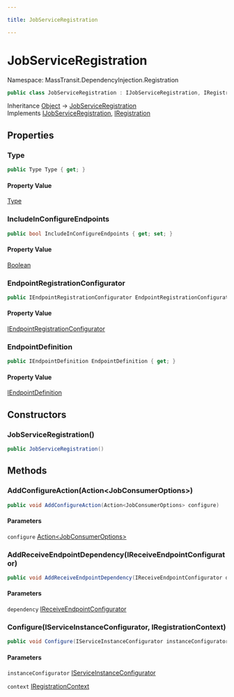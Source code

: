 ```yaml
---

title: JobServiceRegistration

---
```


# JobServiceRegistration

Namespace: MassTransit.DependencyInjection.Registration

```csharp
public class JobServiceRegistration : IJobServiceRegistration, IRegistration
```

Inheritance [Object](https://learn.microsoft.com/en-us/dotnet/api/system.object) → [JobServiceRegistration](../masstransit-dependencyinjection-registration/jobserviceregistration)<br/>
Implements [IJobServiceRegistration](../masstransit-configuration/ijobserviceregistration), [IRegistration](../masstransit-configuration/iregistration)

## Properties

### **Type**

```csharp
public Type Type { get; }
```

#### Property Value

[Type](https://learn.microsoft.com/en-us/dotnet/api/system.type)<br/>

### **IncludeInConfigureEndpoints**

```csharp
public bool IncludeInConfigureEndpoints { get; set; }
```

#### Property Value

[Boolean](https://learn.microsoft.com/en-us/dotnet/api/system.boolean)<br/>

### **EndpointRegistrationConfigurator**

```csharp
public IEndpointRegistrationConfigurator EndpointRegistrationConfigurator { get; }
```

#### Property Value

[IEndpointRegistrationConfigurator](../../masstransit-abstractions/masstransit/iendpointregistrationconfigurator)<br/>

### **EndpointDefinition**

```csharp
public IEndpointDefinition EndpointDefinition { get; }
```

#### Property Value

[IEndpointDefinition](../../masstransit-abstractions/masstransit/iendpointdefinition)<br/>

## Constructors

### **JobServiceRegistration()**

```csharp
public JobServiceRegistration()
```

## Methods

### **AddConfigureAction(Action\<JobConsumerOptions\>)**

```csharp
public void AddConfigureAction(Action<JobConsumerOptions> configure)
```

#### Parameters

`configure` [Action\<JobConsumerOptions\>](https://learn.microsoft.com/en-us/dotnet/api/system.action-1)<br/>

### **AddReceiveEndpointDependency(IReceiveEndpointConfigurator)**

```csharp
public void AddReceiveEndpointDependency(IReceiveEndpointConfigurator dependency)
```

#### Parameters

`dependency` [IReceiveEndpointConfigurator](../../masstransit-abstractions/masstransit/ireceiveendpointconfigurator)<br/>

### **Configure(IServiceInstanceConfigurator, IRegistrationContext)**

```csharp
public void Configure(IServiceInstanceConfigurator instanceConfigurator, IRegistrationContext context)
```

#### Parameters

`instanceConfigurator` [IServiceInstanceConfigurator](../../masstransit-abstractions/masstransit/iserviceinstanceconfigurator)<br/>

`context` [IRegistrationContext](../../masstransit-abstractions/masstransit/iregistrationcontext)<br/>
